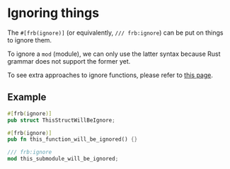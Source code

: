 # Ignoring things

The `#[frb(ignore)]` (or equivalently, `/// frb:ignore`) can be put on things to ignore them.

To ignore a `mod` (module), we can only use the latter syntax because Rust grammar does not support the former yet.

To see extra approaches to ignore functions, please refer to [this page](../functions/ignoring).

## Example

```rust
#[frb(ignore)]
pub struct ThisStructWillBeIgnore;

#[frb(ignore)]
pub fn this_function_will_be_ignored() {}

/// frb:ignore
mod this_submodule_will_be_ignored;
```
